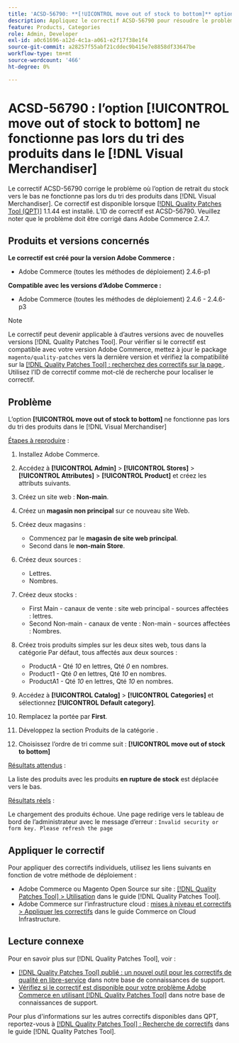 ```yaml
---
title: 'ACSD-56790: **[!UICONTROL move out of stock to bottom]** option ne fonctionne pas lors du tri des produits dans le  [!DNL Visual Merchandiser]'
description: Appliquez le correctif ACSD-56790 pour résoudre le problème Adobe Commerce en raison duquel l’option de retrait du stock vers le bas ne fonctionne pas lors du tri des produits dans le marchandisage visuel.
feature: Products, Categories
role: Admin, Developer
exl-id: a0c61696-a12d-4c1a-a061-e2f17f38e1f4
source-git-commit: a28257f55abf21cddec9b415e7e8858df33647be
workflow-type: tm+mt
source-wordcount: '466'
ht-degree: 0%

---
```


# ACSD-56790 : l’option **[!UICONTROL move out of stock to bottom]** ne fonctionne pas lors du tri des produits dans le [!DNL Visual Merchandiser]

Le correctif ACSD-56790 corrige le problème où l’option de retrait du stock vers le bas ne fonctionne pas lors du tri des produits dans [!DNL Visual Merchandiser]. Ce correctif est disponible lorsque [[!DNL Quality Patches Tool (QPT)]](/help/announcements/adobe-commerce-announcements/magento-quality-patches-released-new-tool-to-self-serve-quality-patches.md) 1.1.44 est installé. L’ID de correctif est ACSD-56790. Veuillez noter que le problème doit être corrigé dans Adobe Commerce 2.4.7.

## Produits et versions concernés

**Le correctif est créé pour la version Adobe Commerce :**

* Adobe Commerce (toutes les méthodes de déploiement) 2.4.6-p1

**Compatible avec les versions d’Adobe Commerce :**

* Adobe Commerce (toutes les méthodes de déploiement) 2.4.6 - 2.4.6-p3

>[!NOTE]
>
>Le correctif peut devenir applicable à d’autres versions avec de nouvelles versions [!DNL Quality Patches Tool]. Pour vérifier si le correctif est compatible avec votre version Adobe Commerce, mettez à jour le package `magento/quality-patches` vers la dernière version et vérifiez la compatibilité sur la [[!DNL Quality Patches Tool] : recherchez des correctifs sur la page ](https://experienceleague.adobe.com/tools/commerce-quality-patches/index.html). Utilisez l’ID de correctif comme mot-clé de recherche pour localiser le correctif.

## Problème

L’option **[!UICONTROL move out of stock to bottom]** ne fonctionne pas lors du tri des produits dans le [!DNL Visual Merchandiser]

<u>Étapes à reproduire</u> :

1. Installez Adobe Commerce.
1. Accédez à **[!UICONTROL Admin]** > **[!UICONTROL Stores]** > **[!UICONTROL Attributes]** > **[!UICONTROL Product]** et créez les attributs suivants.
1. Créez un site web : **Non-main**.
1. Créez un **magasin non principal** sur ce nouveau site Web.
1. Créez deux magasins :

   * Commencez par le **magasin de site web principal**.
   * Second dans le **non-main Store**.

1. Créez deux sources :
   * Lettres.
   * Nombres.

1. Créez deux stocks :
   * First Main - canaux de vente : site web principal - sources affectées : lettres.
   * Second Non-main - canaux de vente : Non-main - sources affectées : Nombres.

1. Créez trois produits simples sur les deux sites web, tous dans la catégorie Par défaut, tous affectés aux deux sources :

   * ProductA - Qté *10* en lettres, Qté *0* en nombres.
   * Product1 - Qté *0* en lettres, Qté *10* en nombres.
   * ProductA1 - Qté *10* en lettres, Qté *10* en nombres.

1. Accédez à **[!UICONTROL Catalog]** > **[!UICONTROL Categories]** et sélectionnez **[!UICONTROL Default category]**.
1. Remplacez la portée par **First**.
1. Développez la section Produits de la catégorie .
1. Choisissez l’ordre de tri comme suit : **[!UICONTROL move out of stock to bottom]**

<u>Résultats attendus</u> :

La liste des produits avec les produits **en rupture de stock** est déplacée vers le bas.

<u>Résultats réels</u> :

Le chargement des produits échoue. Une page redirige vers le tableau de bord de l’administrateur avec le message d’erreur : `Invalid security or form key. Please refresh the page`

## Appliquer le correctif

Pour appliquer des correctifs individuels, utilisez les liens suivants en fonction de votre méthode de déploiement :

* Adobe Commerce ou Magento Open Source sur site : [[!DNL Quality Patches Tool] > Utilisation](https://experienceleague.adobe.com/docs/commerce-operations/tools/quality-patches-tool/usage.html) dans le guide [!DNL Quality Patches Tool].
* Adobe Commerce sur l’infrastructure cloud : [mises à niveau et correctifs > Appliquer les correctifs](https://experienceleague.adobe.com/docs/commerce-cloud-service/user-guide/develop/upgrade/apply-patches.html) dans le guide Commerce on Cloud Infrastructure.

## Lecture connexe

Pour en savoir plus sur [!DNL Quality Patches Tool], voir :

* [[!DNL Quality Patches Tool] publié : un nouvel outil pour les correctifs de qualité en libre-service](/help/announcements/adobe-commerce-announcements/magento-quality-patches-released-new-tool-to-self-serve-quality-patches.md) dans notre base de connaissances de support.
* [Vérifiez si le correctif est disponible pour votre problème Adobe Commerce en utilisant  [!DNL Quality Patches Tool]](/help/support-tools/patches-available-in-qpt-tool/check-patch-for-magento-issue-with-magento-quality-patches.md) dans notre base de connaissances de support.

Pour plus d&#39;informations sur les autres correctifs disponibles dans QPT, reportez-vous à [[!DNL Quality Patches Tool] : Recherche de correctifs](https://experienceleague.adobe.com/tools/commerce-quality-patches/index.html) dans le guide [!DNL Quality Patches Tool].
